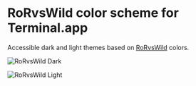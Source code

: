 # RoRvsWild color scheme for Terminal.app

Accessible dark and light themes based on [RoRvsWild](https://www.rorvswild.com) colors.

![RoRvsWild Dark](https://basesecrete.com/rorvswild-theme/rorvswild-theme-atom-light-ui.png)

![RoRvsWild Light](https://basesecrete.com/rorvswild-theme/rorvswild-theme-atom-light-ui.png)

